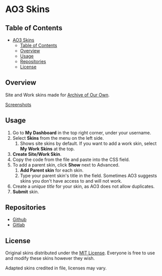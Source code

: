 # AO3 Skins

## Table of Contents

- [AO3 Skins](#ao3-skins)
  - [Table of Contents](#table-of-contents)
  - [Overview](#overview)
  - [Usage](#usage)
  - [Repositories](#repositories)
  - [License](#license)

## Overview

Site and Work skins made for [Archive of Our Own](https://archiveofourown.org/).

[Screenshots](./screenshots)

## Usage

1. Go to **My Dashboard** in the top right corner, under your username.
2. Select **Skins** from the menu on the left side.
   1. Shows site skins by default. If you want to add a work skin, select **My Work Skins** at the top.
3. **Create Site/Work Skin**.
4. Copy the code from the file and paste into the CSS field.
5. To add a parent skin, click **Show** next to Advanced.
   1. **Add Parent skin** for each skin.
   2. Type your parent skin's title in the field. Sometimes AO3 suggests skins you don't have access to and will not work.
6. Create a _unique title_ for your skin, as AO3 does not allow duplicates.
7. **Submit** skin.

## Repositories

- [Github](https://github.com/bvout/ao3-skins)
- [Gitlab](https://gitlab.com/bvout/ao3-skins)

## License

Original skins distributed under the [MIT License](./LICENSE). Everyone is free to use and modify these skins however they wish.

Adapted skins credited in file, licenses may vary.

